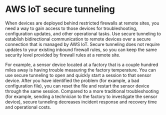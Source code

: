 # AWS IoT secure tunneling<a name="secure-tunneling"></a>

When devices are deployed behind restricted firewalls at remote sites, you need a way to gain access to those devices for troubleshooting, configuration updates, and other operational tasks\. Use secure tunneling to establish bidirectional communication to remote devices over a secure connection that is managed by AWS IoT\. Secure tunneling does not require updates to your existing inbound firewall rules, so you can keep the same security level provided by firewall rules at a remote site\.

For example, a sensor device located at a factory that is a couple hundred miles away is having trouble measuring the factory temperature\. You can use secure tunneling to open and quickly start a session to that sensor device\. After you have identified the problem \(for example, a bad configuration file\), you can reset the file and restart the sensor device through the same session\. Compared to a more traditional troubleshooting \(for example, sending a technician to the factory to investigate the sensor device\), secure tunneling decreases incident response and recovery time and operational costs\.